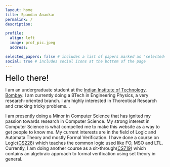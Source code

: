 ```yaml
---
layout: home
title: Spandan Anaokar
permalink: /
description:

profile:
  align: left
  image: prof_pic.jpeg
  address:

selected_papers: false # includes a list of papers marked as "selected={true}"
social: true # includes social icons at the bottom of the page
---
```


<!-- <br> -->
<span style="font-weight:500; font-size: 25px" > Hello there!</span>

I am an undergraduate student at the [Indian Institute of Technology, Bombay](https://www.iitb.ac.in/). I am currently doing a BTech in Engineering Physics, a very research-oriented branch. I am highly interested in Thoreotical Research and cracking tricky problems. .<br> 

I am presently doing a Minor in Computer Science that has ignited my passion towards research in Computer Science. My strong interest in Computer Science is what compelled me to make this website as a way to get people to know me. My current interests are in the field of Logic and Automata Theory and mostly Formal Verification. I have done a course on Logic([CS228](/courses)) which teaches the common logic used like FO, MSO and LTL. Currently, I am doing another course as a sit-through([CS719](/courses)) which contains an algebraic approach to formal verification using set theory in general. 
